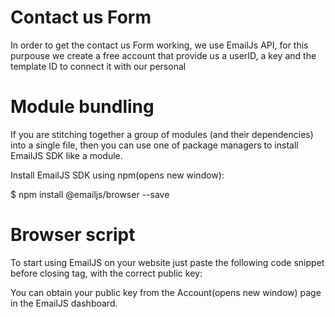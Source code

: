 # Contact us Form

In order to get the contact us Form working, we use EmailJs API, for this purpouse we create a free account that provide us a userID, a key and the template ID to connect it with our personal

# Module bundling
If you are stitching together a group of modules (and their dependencies) into a single file, then you can use one of package managers to install EmailJS SDK like a module.

Install EmailJS SDK using npm(opens new window):

   $ npm install @emailjs/browser --save

# Browser script

To start using EmailJS on your website just paste the following code snippet before closing tag, with the correct public key:

<script type="text/javascript"
        src="https://cdn.jsdelivr.net/npm/@emailjs/browser@3/dist/email.min.js">
</script>
<script type="text/javascript">
   (function(){
      emailjs.init("YOUR_PUBLIC_KEY");
   })();
</script>
You can obtain your public key from the Account(opens new window) page in the EmailJS dashboard.
